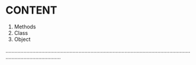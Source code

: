 # CONTENT

1. Methods
2. Class
3. Object


.................................................................................................................................................................

